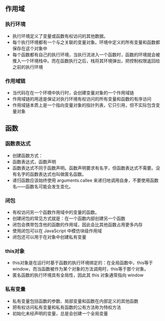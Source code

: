 ## 作用域
### 执行环境
- 执行环境定义了变量或函数有权访问的其他数据。
- 每个执行环境都有一个与之关联的变量对象。环境中定义的所有变量和函数都保存在这个对象中
- 每个函数都有自己的执行环境，当执行流进入一个函数时，函数的环境就会被推入一个环境栈中。而在函数执行之后，栈将其环境弹出，把控制权限返回给之前的执行环境
### 作用域链
- 当代码在在一个环境中执行时，会创建变量对象的一个作用域链
- 作用域链的用途是保证对执行环境有权访问的所有变量和函数的有序访问
- 作用域链本质上是一个指向变量对象的指针列表，它只引用，但不实际包含变量对象
## 函数
### 函数表达式
- 创建函数方式：
- 函数表达式，函数声明
- 函数表达式不同于函数声明。函数声明要求有名字，但函数表达式不需要。没有名字的函数表达式也叫做匿名函数。
- 递归函数应该始终使用 arguments.callee 来递归地调用自身，不要使用函数名——函数名可能会发生变化。
### 闭包
- 有权访问另一个函数作用域中的变量的函数。
- 创建闭包的常见方式就是：在一个函数内部创建另一个函数
- 闭包会携带包含他的函数的作用域，因此会比其他函数占用更多内存
- 使用闭包可以在 JavaScript 中模仿块级作用域
- 闭包还可以用于在对象中创建私有变量
### this对象
- this对象是在运行时基于函数的执行环境绑定的：在全局函数中，this等于window，而当函数被作为某个对象的方法调用时，this等于那个对象。
- 匿名函数的执行环境具有全局性，因此其 this 对象通常指向 window
### 私有变量
- 私有变量包括函数的参数、局部变量和函数在内部定义的其他函数
- 把有权访问私有变量和私有函数的公有方法称为特权方法
- 初始化未经声明的变量，总是会创建一个全局变量
